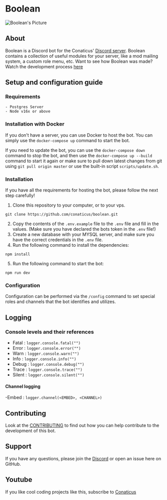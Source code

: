 <h1>Boolean</h1>

![Boolean's Picture](./docs/Boolean%20Pfp.png)

## About
Boolean is a Discord bot for the Conaticus' [Discord server](https://discord.gg/conaticus). Boolean contains a collection of useful modules for your server, like a mod mailing system, a custom role menu, etc. Want to see how Boolean was made? Watch the development process [here](https://www.youtube.com/watch?v=xq2jR3_msmk)

## Setup and configuration guide

### Requirements
```
- Postgres Server
- Node v16x or above
```

### Installation with Docker
If you don't have a server, you can use Docker to host the bot. You can simply use the `docker-compose up` command to start the bot.

If you need to update the bot, you can use the `docker-compose down` command to stop the bot, and then use the `docker-compose up --build` command to start it again or make sure to pull down latest changes from git using `git pull origin master` or use the built-in script `scripts/update.sh`.

### Installation
If you have all the requirements for hosting the bot, please follow the next step carefully!

1. Clone this repository to your computer, or to your vps.
```
git clone https://github.com/conaticus/boolean.git
```

2. Copy the contents of the `.env.example` file to the `.env` file and fill in the values. (Make sure you have declared the bots token in the `.env` file!)
3. Create a new database with your MYSQL server, and make sure you have the correct credentials in the `.env` file.
4. Run the following command to install the dependencies:
```
npm install
```
5. Run the following command to start the bot:
```
npm run dev
```

### Configuration

Configuration can be performed via the `/config` command to set special roles
and channels that the bot identifies and utilizes.

## Logging

### Console levels and their references

-   Fatal : `logger.console.fatal("")`
-   Error : `logger.console.error("")`
-   Warn : `logger.console.warn("")`
-   Info : `logger.console.info("")`
-   Debug : `logger.console.debug("")`
-   Trace : `logger.console.trace("")`
-   Silent : `logger.console.silent("")`

#### Channel logging

-Embed : `logger.channel(<EMBED>, <CHANNEL>)`

## Contributing

Look at the [CONTRIBUTING](https://github.com/conaticus/boolean/blob/master/CONTRIBUTING.md) to find out how you can help contribute to the development of this bot.

## Support

If you have any questions, please join the [Discord](https://discord.gg/conaticus) or open an issue here on GitHub.

## Youtube

If you like cool coding projects like this, subscribe to [Conaticus](https://www.youtube.com/channel/UCRLHJ-7b4pjDpBBHAUXEvjQ)
